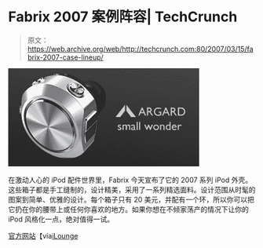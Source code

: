 # Fabrix 2007 案例阵容| TechCrunch

> 原文：<https://web.archive.org/web/http://techcrunch.com:80/2007/03/15/fabrix-2007-case-lineup/>

![](img/9f32c44411950b4119cf90cbcb1aa6c9.png)

在激动人心的 iPod 配件世界里，Fabrix 今天宣布了它的 2007 系列 iPod 外壳。这些箱子都是手工缝制的，设计精美，采用了一系列精选面料。设计范围从时髦的图案到简单、优雅的设计。每个箱子只有 20 美元，并配有一个环，所以你可以把它扔在你的腰带上或任何你喜欢的地方。如果你想在不倾家荡产的情况下让你的 iPod 风格化一点，绝对值得一试。

[官方网站](https://web.archive.org/web/20150915031242/http://www.fabrixcases.com/collection/ipod/sleeve/index.html)【via[iLounge](https://web.archive.org/web/20150915031242/http://ilounge.com/index.php/news/comments/fabrix-announces-2007-ipod-case-lineup/)